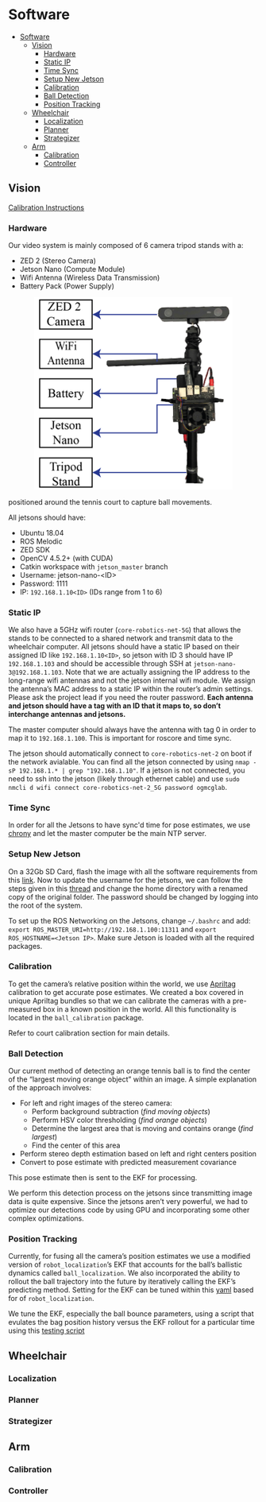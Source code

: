 # Software

- [Software](#software)
  - [Vision](#vision)
    - [Hardware](#hardware)
    - [Static IP](#static-ip)
    - [Time Sync](#time-sync)
    - [Setup New Jetson](#setup-new-jetson)
    - [Calibration](#calibration)
    - [Ball Detection](#ball-detection)
    - [Position Tracking](#position-tracking)
  - [Wheelchair](#wheelchair)
    - [Localization](#localization)
    - [Planner](#planner)
    - [Strategizer](#strategizer)
  - [Arm](#arm)
    - [Calibration](#calibration-1)
    - [Controller](#controller)


## Vision

[Calibration Instructions](ball_calibration/README.md) 

### Hardware
Our video system is mainly composed of 6 camera tripod stands with a:

- ZED 2 (Stereo Camera)
- Jetson Nano (Compute Module)
- Wifi Antenna (Wireless Data Transmission)
- Battery Pack (Power Supply)

<p align="center">
    <img src="../docs/assets/img/paper/detection_module.png" alt="Court Vision" width="400" />
</p>

positioned around the tennis court to capture ball movements. 

All jetsons should have:
- Ubuntu 18.04
- ROS Melodic
- ZED SDK
- OpenCV 4.5.2+ (with CUDA)
- Catkin workspace with `jetson_master` branch
- Username: jetson-nano-\<ID>
- Password: 1111
- IP: `192.168.1.10<ID>`  (IDs range from 1 to 6)


### Static IP

We also have a 5GHz wifi router (`core-robotics-net-5G`) that allows the stands to be connected to a shared network and transmit data to the wheelchair computer. All jetsons should have a static IP based on their assigned ID like `192.168.1.10<ID>`, so jetson with ID 3 should have IP `192.168.1.103` and should be accessible through SSH at `jetson-nano-3@192.168.1.103`. Note that we are actually assigning the IP address to the long-range wifi antennas and not the jetson internal wifi module. We assign the antenna’s MAC address to a static IP within the router’s admin settings. Please ask the project lead if you need the router password. **Each antenna and jetson should have a tag with an ID that it maps to, so don’t interchange antennas and jetsons.**

The master computer should always have the antenna with tag 0 in order to map it to `192.168.1.100`. This is important for roscore and time sync. 

The jetson should automatically connect to `core-robotics-net-2` on boot if the network avialable. You can find all the jetson connected by using `nmap -sP 192.168.1.* | grep "192.168.1.10"`. If a jetson is not connected, you need to ssh into the jetson (likely through ethernet cable) and use `sudo nmcli d wifi connect core-robotics-net-2_5G password ogmcglab`. 

### Time Sync
In order for all the Jetsons to have sync'd time for pose estimates, we use [chrony](https://answers.ros.org/question/298821/tf-timeout-with-multiple-machines/) and let the master computer be the main NTP server.  

### Setup New Jetson
On a 32Gb SD Card, flash the image with all the software requirements from this [link](https://github.com/Qengineering/Jetson-Nano-image). Now to update the username for the jetsons, we can follow the steps given in this [thread](https://forums.developer.nvidia.com/t/changing-the-default-username-on-jetson-tx2/119693/2) and change the home directory with a renamed copy of the original folder. The password should be changed by logging into the root of the system.

To set up the ROS Networking on the Jetsons, change `~/.bashrc` and add: `export ROS_MASTER_URI=http://192.168.1.100:11311` and `export ROS_HOSTNAME=<Jetson IP>`. Make sure Jetson is loaded with all the required packages.

### Calibration

To get the camera’s relative position within the world, we use [Apriltag](http://wiki.ros.org/apriltag_ros) calibration to get accurate pose estimates. We created a box covered in unique Apriltag bundles so that we can calibrate the cameras with a pre-measured box in a known position in the world. All this functionality is located in the `ball_calibration` package.

Refer to court calibration section for main details. 

### Ball Detection

Our current method of detecting an orange tennis ball is to find the center of the “largest moving orange object” within an image. A simple explanation of the approach involves:

- For left and right images of the stereo camera:
  - Perform background subtraction (_find moving objects_)
  - Perform HSV color thresholding (_find orange objects_)
  - Determine the largest area that is moving and contains orange (_find largest_)
  - Find the center of this area
- Perform stereo depth estimation based on left and right centers position
- Convert to pose estimate with predicted measurement covariance

This pose estimate then is sent to the EKF for processing.

We perform this detection process on the jetsons since transmitting image data is quite expensive. Since the jetsons aren’t very powerful, we had to optimize our detections code by using GPU and incorporating some other complex optimizations.

### Position Tracking

Currently, for fusing all the camera’s position estimates we use a modified version of `robot_localization`’s EKF that accounts for the ball’s ballistic dynamics called `ball_localization`. We also incorporated the ability to rollout the ball trajectory into the future by iteratively calling the EKF’s predicting method. Setting for the EKF can be tuned within this [yaml](ball_calibration/config/ball_ekf_localization.yaml) based for of `robot_localization`. 

We tune the EKF, especially the ball bounce parameters, using a script that evulates the bag position history versus the EKF rollout for a particular time using this [testing script](ball_calibration/scripts/evalute_rollout.py)

## Wheelchair

### Localization

### Planner

### Strategizer

## Arm

### Calibration

### Controller
